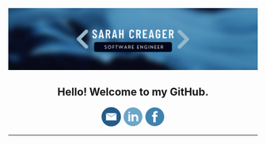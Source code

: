 <div align="center">
<img width="700px" src="./img/GitHubBannerImg.png">
</div>

<h2 align="center"> Hello! Welcome to my GitHub.</h2>


<div align="center">
<a href="mailto:sarah.f.creager@gmail.com"><img height="40" src="./img/emailIcon_.png"></a>
<a href="https://www.linkedin.com/in/sarah-creager/"><img height="40" src="./img/linkedInIcon.png"></a>
<a href="https://www.facebook.com/sarah.creager.2018/"><img height="40" src="./img/facebookIcon_.png"></a>
</div>

---------------------


